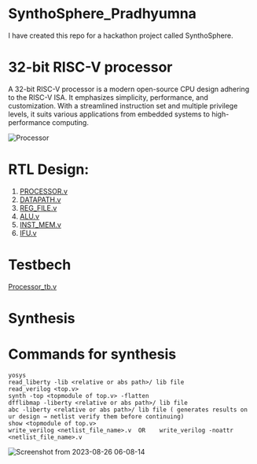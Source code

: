 # SynthoSphere_Pradhyumna
I have created this repo for a hackathon project called SynthoSphere.

# 32-bit RISC-V processor 
A 32-bit RISC-V processor is a modern open-source CPU design adhering to the RISC-V ISA. It emphasizes simplicity, performance, and customization.
With a streamlined instruction set and multiple privilege levels, it suits various applications from embedded systems to high-performance computing.

![Processor](https://github.com/PradhyumnaVA/SynthoSphere_Pradhyumna/assets/137704414/dcc5ef7f-33b6-440e-a59f-aba015e16b2a)

# RTL Design:
1. [PROCESSOR.v](https://github.com/PradhyumnaVA/SynthoSphere_Pradhyumna/blob/61b441b95a73d3ea6c70b50f48c145e0dbc437c1/PROCESSOR.v)
2. [DATAPATH.v](https://github.com/PradhyumnaVA/SynthoSphere_Pradhyumna/blob/2e4918735cd26404a398d84173a5b8c89b7cca3c/DATAPATH.v)
3. [REG_FILE.v](https://github.com/PradhyumnaVA/SynthoSphere_Pradhyumna/blob/2e4918735cd26404a398d84173a5b8c89b7cca3c/REG_FILE.v)
4. [ALU.v](https://github.com/PradhyumnaVA/SynthoSphere_Pradhyumna/blob/2e4918735cd26404a398d84173a5b8c89b7cca3c/ALU.v)
5. [INST_MEM.v](https://github.com/PradhyumnaVA/SynthoSphere_Pradhyumna/blob/2e4918735cd26404a398d84173a5b8c89b7cca3c/INST_MEM.v)
6. [IFU.v](https://github.com/PradhyumnaVA/SynthoSphere_Pradhyumna/blob/2e4918735cd26404a398d84173a5b8c89b7cca3c/IFU.v)

# Testbech
[Processor_tb.v](https://github.com/PradhyumnaVA/SynthoSphere_Pradhyumna/blob/2e4918735cd26404a398d84173a5b8c89b7cca3c/Processor_tb.v)

# Synthesis
# Commands for synthesis
    yosys
    read_liberty -lib <relative or abs path>/ lib file 
    read_verilog <top.v> 
    synth -top <topmodule of top.v> -flatten
    dfflibmap -liberty <relative or abs path>/ lib file  
    abc -liberty <relative or abs path>/ lib file ( generates results on ur design → netlist verify them before continuing)
    show <topmodule of top.v>
    write_verilog <netlist_file_name>.v  OR    write_verilog -noattr  <netlist_file_name>.v

![Screenshot from 2023-08-26 06-08-14](https://github.com/PradhyumnaVA/SynthoSphere_Pradhyumna/assets/137704414/0a9995b6-d813-4c7b-b846-f21ff5d132c7)





